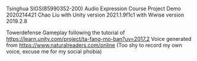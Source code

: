 Tsinghua SIGS(85990352-200) Audio Expression Course Project Demo
2020214421 Chao Liu
with Unity version 2021.1.9f1c1
with Wwise version 2019.2.8

Towerdefense Gameplay following the tutorial of https://learn.unity.com/project/ta-fang-mo-ban?uv=2017.2
Voice generated from https://www.naturalreaders.com/online (Too shy to record my own voice, excuse me for my social phobia)